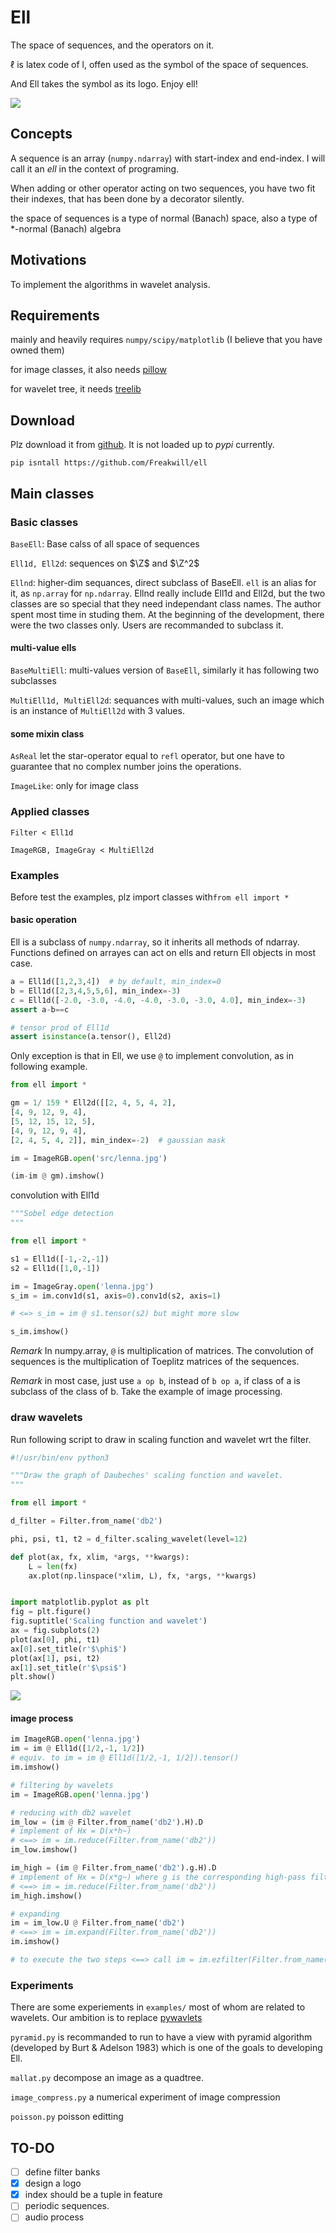 # Ell

The space of sequences, and the operators on it.

$\ell$ is latex code of l, offen used as the symbol of the space of sequences.

And Ell takes the symbol as its logo. Enjoy ell!

 ![](src/ell-logo.png)

## Concepts

A sequence is an array (`numpy.ndarray`) with start-index and end-index. I will call it an *ell* in the context of programing.

When adding or other operator acting on two sequences, you have two fit their indexes, that has been done by a decorator silently.



the space of sequences is a type of normal (Banach) space, also a type of *-normal (Banach) algebra



## Motivations

To implement the algorithms in wavelet analysis.

## Requirements

mainly and heavily requires `numpy/scipy/matplotlib` (I believe that you have owned them)

for image classes, it also needs  [pillow](https://pillow.readthedocs.io/en/stable/)

for wavelet tree, it needs [treelib](https://treelib.readthedocs.io/)



## Download

Plz download it from [github](https://github.com/Freakwill/ell). It is not loaded up to *pypi* currently.

`pip isntall https://github.com/Freakwill/ell`

## Main classes

### Basic classes

`BaseEll`: Base calss of all space of sequences

`Ell1d, Ell2d`: sequences on $\Z$ and $\Z^2$

`Ellnd`: higher-dim sequances, direct subclass of BaseEll. `ell` is an alias for it, as `np.array` for `np.ndarray`. Ellnd really include Ell1d and Ell2d, but the two classes are so special that they need independant class names. The author spent most time in studing them. At the beginning of the development, there were the two classes only. Users are recommanded to subclass it.

#### multi-value ells

`BaseMultiEll`: multi-values version of `BaseEll`, similarly it has following two subclasses

`MultiEll1d, MultiEll2d`: sequances with multi-values, such an image which is an instance of `MultiEll2d` with 3 values.



#### some mixin class

`AsReal` let the star-operator equal to `refl` operator, but one have to guarantee that no complex number joins the operations.

`ImageLike`: only for image class

### Applied classes

`Filter < Ell1d`

`ImageRGB, ImageGray < MultiEll2d`



### Examples

Before test the examples, plz import classes with`from ell import *`

#### basic operation

Ell is a subclass of `numpy.ndarray`, so it inherits all methods of ndarray. Functions defined on arrayes can act on ells and return Ell objects in most case.

```python
a = Ell1d([1,2,3,4])  # by default, min_index=0
b = Ell1d([2,3,4,5,5,6], min_index=-3)
c = Ell1d([-2.0, -3.0, -4.0, -4.0, -3.0, -3.0, 4.0], min_index=-3)
assert a-b==c

# tensor prod of Ell1d
assert isinstance(a.tensor(), Ell2d)
```



Only exception is that in Ell, we use `@` to implement convolution, as in following example.

```python
from ell import *

gm = 1/ 159 * Ell2d([[2, 4, 5, 4, 2],
[4, 9, 12, 9, 4],
[5, 12, 15, 12, 5],
[4, 9, 12, 9, 4],
[2, 4, 5, 4, 2]], min_index=-2)  # gaussian mask

im = ImageRGB.open('src/lenna.jpg')

(im-im @ gm).imshow()

```

convolution with Ell1d

```python
"""Sobel edge detection
"""

from ell import *

s1 = Ell1d([-1,-2,-1])
s2 = Ell1d([1,0,-1])

im = ImageGray.open('lenna.jpg')
s_im = im.conv1d(s1, axis=0).conv1d(s2, axis=1)

# <=> s_im = im @ s1.tensor(s2) but might more slow

s_im.imshow()
```



*Remark* In numpy.array, `@` is multiplication of matrices. The convolution of sequences is the multiplication of Toeplitz matrices of the sequences.

*Remark* in most case, just use `a op b`, instead of `b op a`, if class of a is subclass of the class of b. Take the example of image processing.

### draw wavelets

Run following script to draw in scaling function and wavelet wrt the filter.

```python
#!/usr/bin/env python3

"""Draw the graph of Daubeches' scaling function and wavelet.
"""

from ell import *

d_filter = Filter.from_name('db2')

phi, psi, t1, t2 = d_filter.scaling_wavelet(level=12)

def plot(ax, fx, xlim, *args, **kwargs):
    L = len(fx)
    ax.plot(np.linspace(*xlim, L), fx, *args, **kwargs)


import matplotlib.pyplot as plt
fig = plt.figure()
fig.suptitle('Scaling function and wavelet')
ax = fig.subplots(2)
plot(ax[0], phi, t1)
ax[0].set_title(r'$\phi$')
plot(ax[1], psi, t2)
ax[1].set_title(r'$\psi$')
plt.show()
```

![](src/daubechies-wavelet-fourier.png)



#### image process

```python
im ImageRGB.open('lenna.jpg')
im = im @ Ell1d([1/2,-1, 1/2])
# equiv. to im = im @ Ell1d([1/2,-1, 1/2]).tensor()
im.imshow()

# filtering by wavelets
im = ImageRGB.open('lenna.jpg')

# reducing with db2 wavelet
im_low = (im @ Filter.from_name('db2').H).D
# implement of Hx = D(x*h~)
# <==> im = im.reduce(Filter.from_name('db2'))
im_low.imshow()

im_high = (im @ Filter.from_name('db2').g.H).D
# implement of Hx = D(x*g~) where g is the corresponding high-pass filter
# <==> im = im.reduce(Filter.from_name('db2'))
im_high.imshow()

# expanding
im = im_low.U @ Filter.from_name('db2')
# <==> im = im.expand(Filter.from_name('db2'))
im.imshow()

# to execute the two steps <==> call im = im.ezfilter(Filter.from_name('db2'))
```



### Experiments

There are some experiements in `examples/` most of whom are related to wavelets. Our ambition is to replace [pywavlets](http://pywavelets.readthedocs.io/en/latest/)

`pyramid.py` is recommanded to run to have a view with pyramid algorithm (developed by Burt & Adelson 1983) which is one of the goals to developing Ell.

`mallat.py` decompose an image as a quadtree.

`image_compress.py` a numerical experiment of image compression

`poisson.py` poisson editting

## TO-DO

- [ ] define filter banks
- [x] design a logo
- [x] index should be a tuple in feature
- [ ] periodic sequences.
- [ ] audio process
